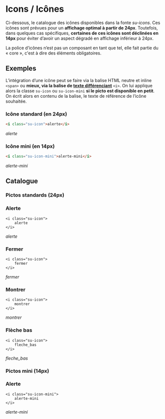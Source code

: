 # Icons / Icônes

Ci-dessous, le catalogue des icônes disponibles dans la fonte *su-icons*. Ces icônes sont prévues pour un **affichage optimal à partir de 24px**. Toutefois, dans quelques cas spécifiques, **certaines de ces icônes sont déclinées en 14px** pour éviter d’avoir un aspect dégradé en affichage inférieur à 24px.

<div class="alerte">
	<p>La police d’icônes n’est pas un composant en tant que tel, elle fait partie du «&nbsp;core&nbsp;», c'est à dire des éléments obligatoires.</p>
</div>

<!-- STORY -->

## Exemples

L’intégration d’une icône peut se faire via la balise HTML neutre et inline `<span>` ou **mieux, via la balise de <a href="https://developer.mozilla.org/fr/docs/Web/HTML/Element/i"  target="_blank" rel="noopener">texte différenciant</a>** `<i>`. On lui applique alors la classe `su-icon` ou `su-icon-mini` **si le picto est disponible en petit**. On écrit alors en contenu de la balise, le texte de référence de l’icône souhaitée.

### Icône standard (en 24px) 
```html
<i class="su-icon">alerte</i>
```
<i class="su-icon">alerte</i>

### Icône mini (en 14px) 
```html
<i class="su-icon-mini">alerte-mini</i>
```
<i class="su-icon-mini">alerte-mini</i>

## Catalogue

### Pictos standards (24px)

<div class="catalogue-icones">
	<div class="icone">
		<h3>Alerte</h3>
		<pre><code>&lt;i class="su-icon">
    alerte
&lt;/i></code></pre>
		<div><i class="su-icon">alerte</i></div>
	</div>
	<div class="icone">
		<h3>Fermer</h3>
		<pre><code>&lt;i class="su-icon">
    fermer
&lt;/i></code></pre>
		<div><i class="su-icon">fermer</i></div>
	</div>
	<div class="icone">
		<h3>Montrer</h3>
		<pre><code>&lt;i class="su-icon">
    montrer
&lt;/i></code></pre>
		<div><i class="su-icon">montrer</i></div>
	</div>
	<div class="icone">
		<h3>Flèche bas</h3>
		<pre><code>&lt;i class="su-icon">
    fleche_bas
&lt;/i></code></pre>
		<div><i class="su-icon">fleche_bas</i></div>
	</div>
</div>

### Pictos mini (14px)

<div class="catalogue-icones">
	<div class="icone">
		<h3>Alerte</h3>
		<pre><code>&lt;i class="su-icon-mini">
    alerte-mini
&lt;/i></code></pre>
		<div><i class="su-icon-mini">alerte-mini</i></div>
	</div>
</div>
